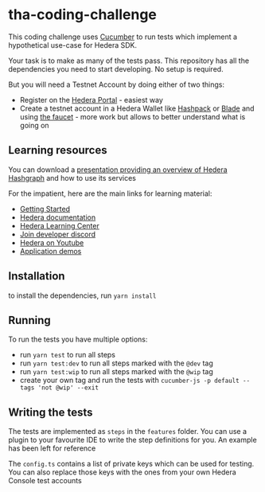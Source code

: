 # tha-coding-challenge

This coding challenge uses [Cucumber](https://cucumber.io/) to run tests which implement a hypothetical use-case for Hedera SDK.

Your task is to make as many of the tests pass. This repository has all the dependencies you need to start developing. No setup is required. 

But you will need a Testnet Account by doing either of two things:
* Register on the [Hedera Portal](https://portal.hedera.com/register) - easiest way
* Create a testnet account in a Hedera Wallet like [Hashpack](https://www.hashpack.app/) or [Blade](https://bladewallet.io/) and using [the faucet](https://portal.hedera.com) - more work but allows to better understand what is going on


## Learning resources

You can download a [presentation providing an overview of Hedera Hashgraph](https://hashgraph.atlassian.net/wiki/external/NTdiYjA4ZDZiMWQxNDAzNjg4NTI3ODgyZjE0YzU1MjY) and how to use its services

For the impatient, here are the main links for learning material:
* [Getting Started](https://hedera.com/get-started)
* [Hedera documentation](https://docs.hedera.com/hedera)
* [Hedera Learning Center](https://hedera.com/learning/what-is-hedera-hashgraph)
* [Join developer discord](https://hedera.com/discord)
* [Hedera on Youtube](https://www.youtube.com/c/HederaHashgraph)
* [Application demos](https://docs.hedera.com/guides/resources/demo-applications)

## Installation

to install the dependencies, run `yarn install`

## Running

To run the tests you have multiple options:

* run `yarn test` to run all steps
* run `yarn test:dev` to run all steps marked with the `@dev` tag
* run `yarn test:wip` to run all steps marked with the `@wip` tag
* create your own tag and run the tests with `cucumber-js -p default --tags 'not @wip' --exit`

## Writing the tests

The tests are implemented as `steps` in the `features` folder. You can use a plugin to your favourite IDE to write
the step definitions for you. An example has been left for reference

The `config.ts` contains a list of private keys which can be used for testing. You can also replace those keys with 
the ones from your own Hedera Console test accounts
